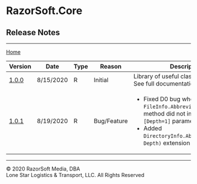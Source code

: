 # RazorSoft.Core  
## Release Notes
____________________________________________________________________________________________________  
[Home][1]  

| Version | Date      | Type | Reason      | Description                                                                                                                                                                                            |  
|---------|-----------|------|-------------|--------------------------------------------------------------------------------------------------------------------------------------------------------------------------------------------------------|  
| [1.0.0][2]   | 8/15/2020 | R    | Initial     | Library of useful classes & utilities. See full documentation.                                                                                                                                         |  
| [1.0.1][3]   | 8/19/2020 | R    | Bug/Feature | <ul><li>Fixed D0 bug where `FileInfo.AbbreviatePath()` ext. method did not implement optional `[Depth=1]` parameter</li><li>Added `DirectoryInfo.AbbreviatePath(int Depth)` extension method</li></ul> |  

____________________________________________________________________________________________________   
© 2020 RazorSoft Media, DBA  
       Lone Star Logistics & Transport, LLC. All Rights Reserved  

[1]: ../../README.md  
[2]: https://github.com/RazorSoft-Media/NuGet-Repository/blob/master/RazorSoft.Core.1.0.0.nupkg
[3]: https://github.com/RazorSoft-Media/NuGet-Repository/blob/master/RazorSoft.Core.1.0.1.nupkg  
